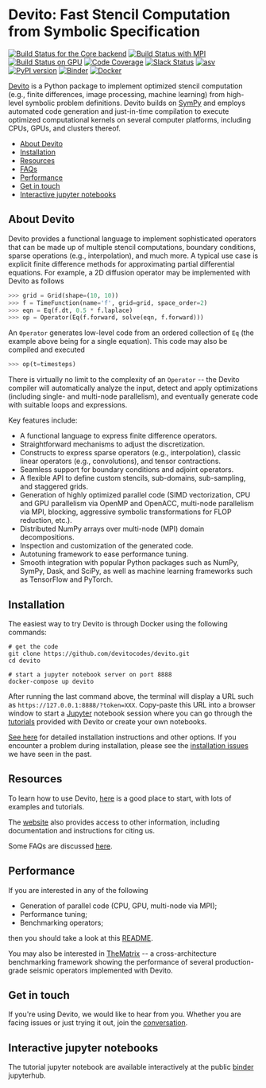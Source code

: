 # Devito: Fast Stencil Computation from Symbolic Specification

[![Build Status for the Core backend](https://github.com/devitocodes/devito/workflows/CI-core/badge.svg)](https://github.com/devitocodes/devito/actions?query=workflow%3ACI-core)
[![Build Status with MPI](https://github.com/devitocodes/devito/workflows/CI-mpi/badge.svg)](https://github.com/devitocodes/devito/actions?query=workflow%3ACI-mpi)
[![Build Status on GPU](https://github.com/devitocodes/devito/workflows/CI-gpu/badge.svg)](https://github.com/devitocodes/devito/actions?query=workflow%3ACI-gpu)
[![Code Coverage](https://codecov.io/gh/devitocodes/devito/branch/master/graph/badge.svg)](https://codecov.io/gh/devitocodes/devito)
[![Slack Status](https://img.shields.io/badge/chat-on%20slack-%2336C5F0)](https://join.slack.com/t/devitocodes/shared_invite/zt-gtd2yxj9-Y31YKk_7lr9AwfXeL2iMFg)
[![asv](http://img.shields.io/badge/benchmarked%20by-asv-blue.svg?style=flat)](https://devitocodes.github.io/devito-performance)
[![PyPI version](https://badge.fury.io/py/devito.svg)](https://badge.fury.io/py/devito)
[![Binder](https://mybinder.org/badge_logo.svg)](https://mybinder.org/v2/gh/devitocodes/devito/master)
[![Docker](https://img.shields.io/badge/dockerhub-images-important.svg?logo=Docker?color=blueviolet&label=docker&sort=semver)](https://hub.docker.com/r/devitocodes/devito)

[Devito](http://www.devitoproject.org) is a Python package to implement
optimized stencil computation (e.g., finite differences, image processing,
machine learning) from high-level symbolic problem definitions.  Devito builds
on [SymPy](http://www.sympy.org/en/index.html) and employs automated code
generation and just-in-time compilation to execute optimized computational
kernels on several computer platforms, including CPUs, GPUs, and clusters
thereof.

- [About Devito](#about-devito)
- [Installation](#installation)
- [Resources](#resources)
- [FAQs](https://github.com/devitocodes/devito/FAQ.md)
- [Performance](#performance)
- [Get in touch](#get-in-touch)
- [Interactive jupyter notebooks](#interactive-jupyter-notebooks)

## About Devito

Devito provides a functional language to implement sophisticated operators that
can be made up of multiple stencil computations, boundary conditions, sparse
operations (e.g., interpolation), and much more.  A typical use case is
explicit finite difference methods for approximating partial differential
equations. For example, a 2D diffusion operator may be implemented with Devito
as follows

```python
>>> grid = Grid(shape=(10, 10))
>>> f = TimeFunction(name='f', grid=grid, space_order=2)
>>> eqn = Eq(f.dt, 0.5 * f.laplace)
>>> op = Operator(Eq(f.forward, solve(eqn, f.forward)))
```

An `Operator` generates low-level code from an ordered collection of `Eq` (the
example above being for a single equation). This code may also be compiled and
executed

```python
>>> op(t=timesteps)
```

There is virtually no limit to the complexity of an `Operator` -- the Devito
compiler will automatically analyze the input, detect and apply optimizations
(including single- and multi-node parallelism), and eventually generate code
with suitable loops and expressions.

Key features include:

* A functional language to express finite difference operators.
* Straightforward mechanisms to adjust the discretization.
* Constructs to express sparse operators (e.g., interpolation), classic linear
  operators (e.g., convolutions), and tensor contractions.
* Seamless support for boundary conditions and adjoint operators.
* A flexible API to define custom stencils, sub-domains, sub-sampling,
  and staggered grids.
* Generation of highly optimized parallel code (SIMD vectorization, CPU and
  GPU parallelism via OpenMP and OpenACC, multi-node parallelism via MPI,
  blocking, aggressive symbolic transformations for FLOP reduction, etc.).
* Distributed NumPy arrays over multi-node (MPI) domain decompositions.
* Inspection and customization of the generated code.
* Autotuning framework to ease performance tuning.
* Smooth integration with popular Python packages such as NumPy, SymPy, Dask,
  and SciPy, as well as machine learning frameworks such as TensorFlow and
  PyTorch.

## Installation

The easiest way to try Devito is through Docker using the following commands:
```
# get the code
git clone https://github.com/devitocodes/devito.git
cd devito

# start a jupyter notebook server on port 8888
docker-compose up devito
```
After running the last command above, the terminal will display a URL such as
`https://127.0.0.1:8888/?token=XXX`. Copy-paste this URL into a browser window
to start a [Jupyter](https://jupyter.org/) notebook session where you can go
through the [tutorials](https://github.com/devitocodes/devito/tree/master/examples)
provided with Devito or create your own notebooks.

[See here](http://devitocodes.github.io/devito/download.html) for detailed installation
instructions and other options. If you encounter a problem during installation, please
see the
[installation issues](https://github.com/devitocodes/devito/wiki/Installation-Issues) we
have seen in the past. 

## Resources

To learn how to use Devito,
[here](https://github.com/devitocodes/devito/blob/master/examples) is a good
place to start, with lots of examples and tutorials.

The [website](https://www.devitoproject.org/) also provides access to other
information, including documentation and instructions for citing us.

Some FAQs are discussed [here](FAQ.md).

## Performance

If you are interested in any of the following

* Generation of parallel code (CPU, GPU, multi-node via MPI);
* Performance tuning;
* Benchmarking operators;

then you should take a look at this
[README](https://github.com/devitocodes/devito/blob/master/benchmarks/user).

You may also be interested in
[TheMatrix](https://www.devitocodes.com/blog/thematrix) -- a cross-architecture
benchmarking framework showing the performance of several production-grade
seismic operators implemented with Devito.

## Get in touch

If you're using Devito, we would like to hear from you. Whether you
are facing issues or just trying it out, join the
[conversation](https://join.slack.com/t/devitocodes/shared_invite/zt-gtd2yxj9-Y31YKk_7lr9AwfXeL2iMFg).

## Interactive jupyter notebooks
The tutorial jupyter notebook are available interactively at the public [binder](https://mybinder.org/v2/gh/devitocodes/devito/master) jupyterhub. 
